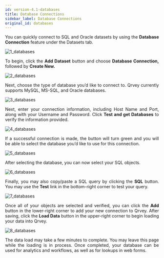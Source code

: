 ```yaml
---
id: version-4.1-databases
title: Database Connections
sidebar_label: Database Connections
original_id: databases
---
```


<div style="text-align: justify">

You can quickly connect to SQL and Oracle datasets by using the **Database Connection** feature under the Datasets tab. 

![1_databases](https://s3.amazonaws.com/cdn.qrvey.com/documentation_assets/ui-docs/datasets/3.4.2.2_databases/1_databases.png#thumbnail)

To begin, click the **Add Dataset** button and choose **Database Connection,** followed by **Create New.**

![2_databases](https://s3.amazonaws.com/cdn.qrvey.com/documentation_assets/ui-docs/datasets/3.4.2.2_databases/2_databases.png#thumbnail)

Next, choose the type of database you’d like to connect to. Qrvey currently supports MySQL, MS-SQL, and Oracle databases.

![3_databases](https://s3.amazonaws.com/cdn.qrvey.com/documentation_assets/ui-docs/datasets/3.4.2.2_databases/3_databases.png#thumbnail)

Next, enter your connection information, including Host Name and Port, along with your Username and Password. Click **Test and get Databases** to verify the information provided.

![4_databases](https://s3.amazonaws.com/cdn.qrvey.com/documentation_assets/ui-docs/datasets/3.4.2.2_databases/4_databases.png#thumbnail-60)

If a successful connection is made, the button will turn green and you will be able to select the database you’d like to use for this connection.

![5_databases](https://s3.amazonaws.com/cdn.qrvey.com/documentation_assets/ui-docs/datasets/3.4.2.2_databases/5_databases.png#thumbnail-60)

After selecting the database, you can now select your SQL objects.

![6_databases](https://s3.amazonaws.com/cdn.qrvey.com/documentation_assets/ui-docs/datasets/3.4.2.2_databases/6_databases.png#thumbnail)

Finally, you may also copy/paste a SQL query by clicking the **SQL** button. You may use the **Test** link in the bottom-right corner to test your query.

![7_databases](https://s3.amazonaws.com/cdn.qrvey.com/documentation_assets/ui-docs/datasets/3.4.2.2_databases/7_databases.png#thumbnail)

Once all of your objects are selected and verified, you can click the **Add** button in the lower-right corner to add your new connection to Qrvey. After saving, click the **Load Data** button in the upper-right corner to begin loading your data into Qrvey.

![8_databases](https://s3.amazonaws.com/cdn.qrvey.com/documentation_assets/ui-docs/datasets/3.4.2.2_databases/8_databases.png#thumbnail-40)

The data load may take a few minutes to complete. You may leave this page while the loading is in process. Once completed, your database can be used for analytics and workflows, as well as for lookups in web forms.